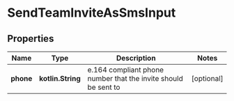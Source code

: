 
# SendTeamInviteAsSmsInput

## Properties
Name | Type | Description | Notes
------------ | ------------- | ------------- | -------------
**phone** | **kotlin.String** | e.164 compliant phone number that the invite should be sent to |  [optional]



